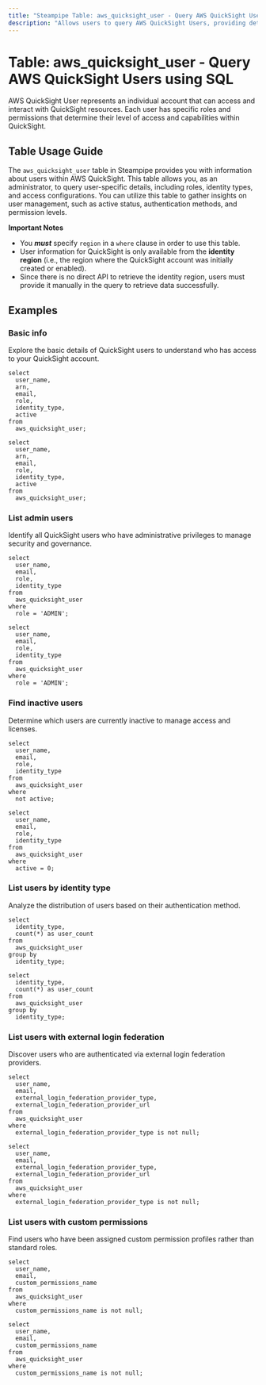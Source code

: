 ```yaml
---
title: "Steampipe Table: aws_quicksight_user - Query AWS QuickSight Users using SQL"
description: "Allows users to query AWS QuickSight Users, providing details about user accounts, roles, and access configurations within QuickSight."
---
```


# Table: aws_quicksight_user - Query AWS QuickSight Users using SQL

AWS QuickSight User represents an individual account that can access and interact with QuickSight resources. Each user has specific roles and permissions that determine their level of access and capabilities within QuickSight.

## Table Usage Guide

The `aws_quicksight_user` table in Steampipe provides you with information about users within AWS QuickSight. This table allows you, as an administrator, to query user-specific details, including roles, identity types, and access configurations. You can utilize this table to gather insights on user management, such as active status, authentication methods, and permission levels.

**Important Notes**
- You **_must_** specify `region` in a `where` clause in order to use this table.
- User information for QuickSight is only available from the **identity region** (i.e., the region where the QuickSight account was initially created or enabled).
- Since there is no direct API to retrieve the identity region, users must provide it manually in the query to retrieve data successfully.

## Examples

### Basic info

Explore the basic details of QuickSight users to understand who has access to your QuickSight account.

```sql+postgres
select
  user_name,
  arn,
  email,
  role,
  identity_type,
  active
from
  aws_quicksight_user;
```

```sql+sqlite
select
  user_name,
  arn,
  email,
  role,
  identity_type,
  active
from
  aws_quicksight_user;
```

### List admin users

Identify all QuickSight users who have administrative privileges to manage security and governance.

```sql+postgres
select
  user_name,
  email,
  role,
  identity_type
from
  aws_quicksight_user
where
  role = 'ADMIN';
```

```sql+sqlite
select
  user_name,
  email,
  role,
  identity_type
from
  aws_quicksight_user
where
  role = 'ADMIN';
```

### Find inactive users

Determine which users are currently inactive to manage access and licenses.

```sql+postgres
select
  user_name,
  email,
  role,
  identity_type
from
  aws_quicksight_user
where
  not active;
```

```sql+sqlite
select
  user_name,
  email,
  role,
  identity_type
from
  aws_quicksight_user
where
  active = 0;
```

### List users by identity type

Analyze the distribution of users based on their authentication method.

```sql+postgres
select
  identity_type,
  count(*) as user_count
from
  aws_quicksight_user
group by
  identity_type;
```

```sql+sqlite
select
  identity_type,
  count(*) as user_count
from
  aws_quicksight_user
group by
  identity_type;
```

### List users with external login federation

Discover users who are authenticated via external login federation providers.

```sql+postgres
select
  user_name,
  email,
  external_login_federation_provider_type,
  external_login_federation_provider_url
from
  aws_quicksight_user
where
  external_login_federation_provider_type is not null;
```

```sql+sqlite
select
  user_name,
  email,
  external_login_federation_provider_type,
  external_login_federation_provider_url
from
  aws_quicksight_user
where
  external_login_federation_provider_type is not null;
```

### List users with custom permissions

Find users who have been assigned custom permission profiles rather than standard roles.

```sql+postgres
select
  user_name,
  email,
  custom_permissions_name
from
  aws_quicksight_user
where
  custom_permissions_name is not null;
```

```sql+sqlite
select
  user_name,
  email,
  custom_permissions_name
from
  aws_quicksight_user
where
  custom_permissions_name is not null;
```
